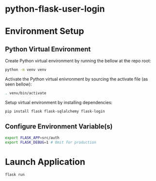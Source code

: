 # python-flask-user-login

# Environment Setup

## Python Virtual Environment

Create Python virtual environment by running the bellow at the repo root:

```sh
python -m venv venv
```

Activate the Python virtual enivronment by sourcing the activate file (as seen bellow):

```sh
. venv/bin/activate
```

Setup virtual environment by installing dependencies:

```sh
pip install flask flask-sqlalchemy flask-login
```

## Configure Environment Variable(s)

```sh
export FLASK_APP=src/auth
export FLASK_DEBUG=1 # Omit for production
```

# Launch Application

```sh
flask run
```
